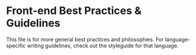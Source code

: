 # Front-end Best Practices & Guidelines

This file is for more general best practices and philosophies. For language-specific writing guidelines, check out the styleguide for that language.
